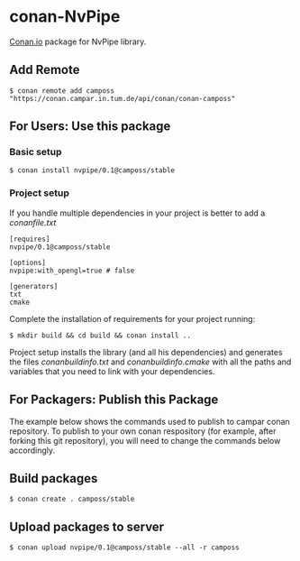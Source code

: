 # conan-NvPipe

[Conan.io](https://conan.io) package for NvPipe library. 

## Add Remote

    $ conan remote add camposs "https://conan.campar.in.tum.de/api/conan/conan-camposs"

## For Users: Use this package

### Basic setup

    $ conan install nvpipe/0.1@camposs/stable
    
### Project setup

If you handle multiple dependencies in your project is better to add a *conanfile.txt*
    
    [requires]
    nvpipe/0.1@camposs/stable

    [options]
    nvpipe:with_opengl=true # false
    
    [generators]
    txt
    cmake

Complete the installation of requirements for your project running:</small></span>

    $ mkdir build && cd build && conan install .. 

Project setup installs the library (and all his dependencies) and generates the files *conanbuildinfo.txt* and *conanbuildinfo.cmake* with all the paths and variables that you need to link with your dependencies.

## For Packagers: Publish this Package

The example below shows the commands used to publish to campar conan repository. To publish to your own conan respository (for example, after forking this git repository), you will need to change the commands below accordingly. 

## Build packages

    $ conan create . camposs/stable    

## Upload packages to server

    $ conan upload nvpipe/0.1@camposs/stable --all -r camposs    
